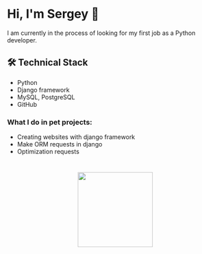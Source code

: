 


# Hi, I'm Sergey 👋
I am currently in the process of looking for my first job as a Python developer.





## 🛠 Technical Stack
*   Python
*   Django framework
*   MySQL, PostgreSQL
*   GitHub

### What I do in pet projects:

* Creating websites with django framework
* Make ORM requests in django
* Optimization requests 





<div align="center" style="margin: 40px 0">
   <a href="https://github.com/romankh3/github-profile-views-counter">
       <img width="175px" src="https://img.shields.io/badge/LinkedIn-0077B5?style=for-the-badge&logo=linkedin&logoColor=white">
   </a>
</div>

